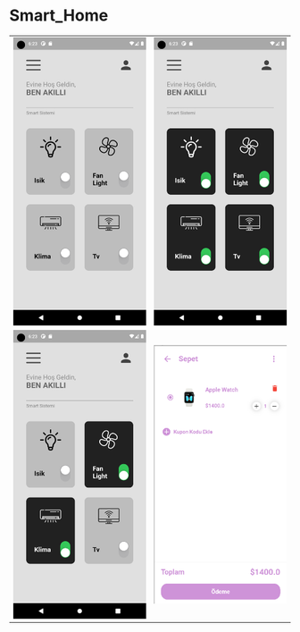 # Smart_Home


<table>
<tr><td><img src="https://github.com/Gizemkaragozlu/Smart_Home/blob/main/Screenshot_1671474215.png"/></td>
<td><img src="https://github.com/Gizemkaragozlu/Smart_Home/blob/main/Screenshot_1671474231.png"/></td></tr>
<tr><td><img src="https://github.com/Gizemkaragozlu/Smart_Home/blob/main/Screenshot_1671474238.png"/></td>
<td><img src="https://github.com/Gizemkaragozlu/shopping_app/blob/main/ss4.png"/></td></tr>
</table>
